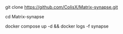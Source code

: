 git clone https://github.com/ColisX/Matrix-synapse.git

cd Matrix-synapse

docker compose up -d && docker logs -f synapse
